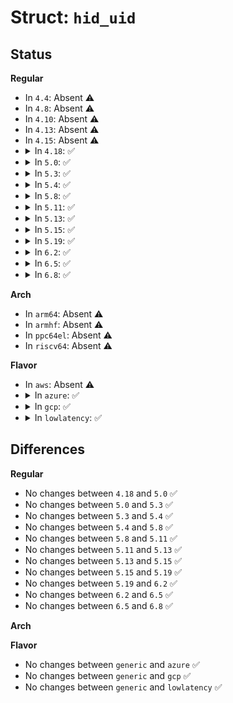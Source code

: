 # Struct: <code>hid_uid</code>

## Status
<b>Regular</b>
<ul>
<li>
In <code>4.4</code>: Absent ⚠️
</li>
<li>
In <code>4.8</code>: Absent ⚠️
</li>
<li>
In <code>4.10</code>: Absent ⚠️
</li>
<li>
In <code>4.13</code>: Absent ⚠️
</li>
<li>
In <code>4.15</code>: Absent ⚠️
</li>
<li>
<details>
<summary>In <code>4.18</code>: ✅</summary>

```c
struct hid_uid {
    const char *hid;
    const char *uid;
};
```
</details>
</li>
<li>
<details>
<summary>In <code>5.0</code>: ✅</summary>

```c
struct hid_uid {
    const char *hid;
    const char *uid;
};
```
</details>
</li>
<li>
<details>
<summary>In <code>5.3</code>: ✅</summary>

```c
struct hid_uid {
    const char *hid;
    const char *uid;
};
```
</details>
</li>
<li>
<details>
<summary>In <code>5.4</code>: ✅</summary>

```c
struct hid_uid {
    const char *hid;
    const char *uid;
};
```
</details>
</li>
<li>
<details>
<summary>In <code>5.8</code>: ✅</summary>

```c
struct hid_uid {
    const char *hid;
    const char *uid;
};
```
</details>
</li>
<li>
<details>
<summary>In <code>5.11</code>: ✅</summary>

```c
struct hid_uid {
    const char *hid;
    const char *uid;
};
```
</details>
</li>
<li>
<details>
<summary>In <code>5.13</code>: ✅</summary>

```c
struct hid_uid {
    const char *hid;
    const char *uid;
};
```
</details>
</li>
<li>
<details>
<summary>In <code>5.15</code>: ✅</summary>

```c
struct hid_uid {
    const char *hid;
    const char *uid;
};
```
</details>
</li>
<li>
<details>
<summary>In <code>5.19</code>: ✅</summary>

```c
struct hid_uid {
    const char *hid;
    const char *uid;
};
```
</details>
</li>
<li>
<details>
<summary>In <code>6.2</code>: ✅</summary>

```c
struct hid_uid {
    const char *hid;
    const char *uid;
};
```
</details>
</li>
<li>
<details>
<summary>In <code>6.5</code>: ✅</summary>

```c
struct hid_uid {
    const char *hid;
    const char *uid;
};
```
</details>
</li>
<li>
<details>
<summary>In <code>6.8</code>: ✅</summary>

```c
struct hid_uid {
    const char *hid;
    const char *uid;
};
```
</details>
</li>
</ul>
<b>Arch</b>
<ul>
<li>
In <code>arm64</code>: Absent ⚠️
</li>
<li>
In <code>armhf</code>: Absent ⚠️
</li>
<li>
In <code>ppc64el</code>: Absent ⚠️
</li>
<li>
In <code>riscv64</code>: Absent ⚠️
</li>
</ul>
<b>Flavor</b>
<ul>
<li>
In <code>aws</code>: Absent ⚠️
</li>
<li>
<details>
<summary>In <code>azure</code>: ✅</summary>

```c
struct hid_uid {
    const char *hid;
    const char *uid;
};
```
</details>
</li>
<li>
<details>
<summary>In <code>gcp</code>: ✅</summary>

```c
struct hid_uid {
    const char *hid;
    const char *uid;
};
```
</details>
</li>
<li>
<details>
<summary>In <code>lowlatency</code>: ✅</summary>

```c
struct hid_uid {
    const char *hid;
    const char *uid;
};
```
</details>
</li>
</ul>

## Differences
<b>Regular</b>
<ul>
<li>
No changes between <code>4.18</code> and <code>5.0</code> ✅
</li>
<li>
No changes between <code>5.0</code> and <code>5.3</code> ✅
</li>
<li>
No changes between <code>5.3</code> and <code>5.4</code> ✅
</li>
<li>
No changes between <code>5.4</code> and <code>5.8</code> ✅
</li>
<li>
No changes between <code>5.8</code> and <code>5.11</code> ✅
</li>
<li>
No changes between <code>5.11</code> and <code>5.13</code> ✅
</li>
<li>
No changes between <code>5.13</code> and <code>5.15</code> ✅
</li>
<li>
No changes between <code>5.15</code> and <code>5.19</code> ✅
</li>
<li>
No changes between <code>5.19</code> and <code>6.2</code> ✅
</li>
<li>
No changes between <code>6.2</code> and <code>6.5</code> ✅
</li>
<li>
No changes between <code>6.5</code> and <code>6.8</code> ✅
</li>
</ul>
<b>Arch</b>
<ul>
</ul>
<b>Flavor</b>
<ul>
<li>
No changes between <code>generic</code> and <code>azure</code> ✅
</li>
<li>
No changes between <code>generic</code> and <code>gcp</code> ✅
</li>
<li>
No changes between <code>generic</code> and <code>lowlatency</code> ✅
</li>
</ul>
